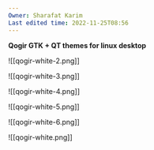 ```yaml
---
Owner: Sharafat Karim
Last edited time: 2022-11-25T08:56
---
```

**Qogir GTK + QT themes for linux desktop**

![[qogir-white-2.png]]

![[qogir-white-3.png]]

![[qogir-white-4.png]]

![[qogir-white-5.png]]

![[qogir-white-6.png]]

![[qogir-white.png]]